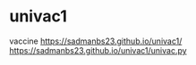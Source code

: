 # univac1
 vaccine
 https://sadmanbs23.github.io/univac1/
  https://sadmanbs23.github.io/univac1/univac.py
